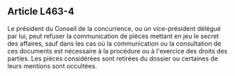 Article L463-4
----
Le président du Conseil de la concurrence, ou un vice-président délégué par lui,
peut refuser la communication de pièces mettant en jeu le secret des affaires,
sauf dans les cas où la communication ou la consultation de ces documents est
nécessaire à la procédure ou à l'exercice des droits des parties. Les pièces
considérées sont retirées du dossier ou certaines de leurs mentions sont
occultées.
